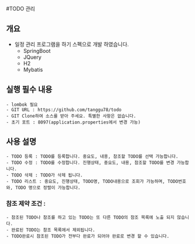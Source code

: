 #TODO 관리

## 개요
 * 일정 관리 프로그램을 하기 스펙으로 개발 하였습니다.
	- SpringBoot
	- JQuery 
	- H2
	- Mybatis

## 실행 필수 내용
	- lombok 필요
	- GIT URL : https://github.com/tanggu78/todo
	- GIT Clone하여 소스를 받아 주세요. 특별한 사항은 없습니다.
	- 초기 포트 : 8097(application.properties에서 변경 가능)

## 사용 설명
	- TODO 등록 : TODO를 등록합니다. 중요도, 내용, 참조할 TODO를 선택 가능합니다.
	- TODO 수정 : TODO를 수정합니다. 진행상태, 중요도, 내용, 참조할 TODO를 변경 가능합니다.
	- TODO 삭제 : TODO가 삭제 됩니다.
	- TODO 리스트 : 중요도, 진행상태, TODO명, TODO내용으로 조회가 가능하며, TODO번호와, TODO 명으로 정렬이 가능합니다.

### 참조 제약 조건 :
	- 참조된 TODO나 참조를 하고 있는 TODO는 또 다른 TODO의 참조 목록에 노출 되지 않습니다.
    - 완료된 TODO는 참조 목록에서 제외됩니다.
    - TODO완료시 참조된 TODO가 전부다 완료가 되어야 완료로 변경 할 수 있습니다. 	    


